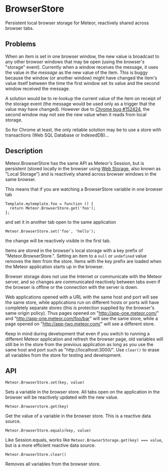 BrowserStore
============

Persistent local browser storage for Meteor, reactively shared across
browser tabs.


Problems
--------

When an item is set in one browser window, the new value is broadcast
to any other browser windows that may be open (using the browser's
"storage" event).  Currently when a window receives the message, it
uses the value *in the message* as the new value of the item.  This is
buggy because the window (or another window) might have changed the
item's value itself between the time the first window set its value
and the second window received the message.

A solution would be to re-lookup the current value of the item on
receipt of the storage event (the message would be used only as a
trigger that the value may have changed).  However due to
[Chrome bug #152424](http://code.google.com/p/chromium/issues/detail?id=152424),
the second window may not see the new value when it reads from local storage.

So for Chrome at least, the only reliable solution may be to use a
store with transactions (Web SQL Database or IndexedDB)...


Description
-----------

Meteor.BrowserStore has the same API as Meteor's Session, but is
persistent (stored locally in the browser using
[Web Storage](http://www.w3.org/TR/webstorage/), also known as "Local
Storage") and is reactively shared across browser windows in the same
browser.

This means that if you are watching a BrowserStore variable in one
browser tab

    Template.mytemplate.foo = function () {
      return Meteor.BrowserStore.get('foo');
    };

and set it in another tab open to the same application

    Meteor.BrowserStore.set('foo', 'hello');

the change will be reactively visible in the first tab.

Items are stored in the browser's local storage with a key prefix of
"Meteor.BrowserStore.".  Setting an item to a `null` or `undefined`
value removes the item from the store.  Items with the key prefix are
loaded when the Meteor application starts up in the browser.

Browser storage does not use the Internet or communicate with the
Meteor server, and so changes are communicated reactively between tabs
even if the browser is offline or the connection with the server is
down.

Web applications opened with a URL with the same host and port will
see the same store, while applications run on different hosts or ports
will have completely separate stores (this is protection supplied by
the browser's same origin policy).  Thus pages opened on
"http://app-one.meteor.com/" and "http://app-one.meteor.com/foo/bar"
will see the same store, while a page opened on
"http://app-two.meteor.com/" will see a different store.

Keep in mind during development that even if you switch to running a
different Meteor application and refresh the browser page, old
variables will still be in the store from the previous application as
long as you use the same host and port such as
"http://localhost:3000/".  Use `clear()` to erase all variables from
the store for testing and development.


API
---

    Meteor.BrowserStore.set(key, value)

Sets a variable in the browser store.  All tabs open on the
application in the browser will be reactively updated with the new
value.


    Meteor.Browserstore.get(key)

Get the value of a variable in the browser store.  This is a reactive
data source.


    Meteor.BrowserStore.equals(key, value)

Like Session.equals, works like `Meteor.BrowserStorage.get(key) ===
value`, but is a more efficient reactive data source.


    Meteor.BrowserStore.clear()

Removes all variables from the browser store.
